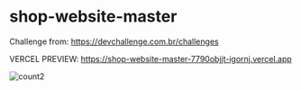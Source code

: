# shop-website-master
Challenge from: https://devchallenge.com.br/challenges

VERCEL PREVIEW: https://shop-website-master-7790objjt-igornj.vercel.app

![count2](https://user-images.githubusercontent.com/78692995/116793505-7e457280-aa9d-11eb-8233-c04da50da3c5.PNG)

